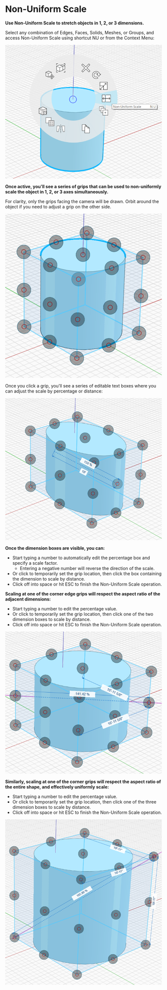 # Non-Uniform Scale

**Use Non-Uniform Scale to stretch objects in 1, 2, or 3 dimensions.**

Select any combination of Edges, Faces, Solids, Meshes, or Groups, and access Non-Uniform Scale using shortcut NU or from the Context Menu:

![](../.gitbook/assets/nu-scale_context-menu.PNG)

**Once active, you'll see a series of grips that can be used to non-uniformly scale the object in 1, 2, or 3 axes simultaneously.** 

For clarity, only the grips facing the camera will be drawn. Orbit around the object if you need to adjust a grip on the other side.

![](../.gitbook/assets/nu-scale_grips-1.PNG)

Once you click a grip, you'll see a series of editable text boxes where you can adjust the scale by percentage or distance:

![](../.gitbook/assets/nu-scale_grips-2.PNG)

**Once the dimension boxes are visible, you can:**

* Start typing a number to automatically edit the percentage box and specify a scale factor.
  * Entering a negative number will reverse the direction of the scale.
* Or click to temporarily set the grip location, then click the box containing the dimension to scale by distance.
* Click off into space or hit ESC to finish the Non-Uniform Scale operation.

**Scaling at one of the corner edge grips will respect the aspect ratio of the adjacent dimensions:**

* Start typing a number to edit the percentage value.
* Or click to temporarily set the grip location, then click one of the two dimension boxes to scale by distance.
* Click off into space or hit ESC to finish the Non-Uniform Scale operation.

![](../.gitbook/assets/nu-scale_grips-3.PNG)

**Similarly, scaling at one of the corner grips will respect the aspect ratio of the entire shape, and effectively uniformly scale:**

* Start typing a number to edit the percentage value.
* Or click to temporarily set the grip location, then click one of the three dimension boxes to scale by distance.
* Click off into space or hit ESC to finish the Non-Uniform Scale operation.

![](../.gitbook/assets/nu-scale_grips-4.PNG)

